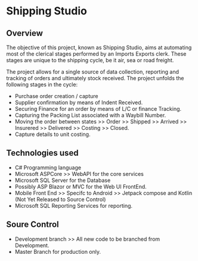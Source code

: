# Shipping Studio

## Overview

The objective of this project, known as Shipping Studio, aims at automating most of the clerical stages performed by an Imports Exports clerk.
These stages are unique to the shipping cycle, be it air, sea or road freight.

The project allows for a single source of data collection, reporting and tracking of orders and ultimately stock received.
The project unfolds the following stages in the cycle:
* Purchase order creation / capture
* Supplier confirmation by means of Indent Received.
* Securing Finance for an order by means of L/C or finance Tracking.
* Capturing the Packing List associated with a Waybill Number.
* Moving the order between states >> Order >> Shipped >> Arrived >> Insurered >> Delivered >> Costing >> Closed.
* Capture details to unit costing.

## Technologies used
* C# Programming language
* Microsoft ASPCore >> WebAPI for the core services
* Microsoft SQL Server for the Database
* Possibly ASP Blazor or MVC for the Web UI FrontEnd.
* Mobile Front End >> Specifc to Android >> Jetpack compose and Kotlin (Not Yet Released to Source Control)
* Microsoft SQL Reporting Services for reporting.

## Soure Control
* Development branch >> All new code to be branched from Development.
* Master Branch for production only.


